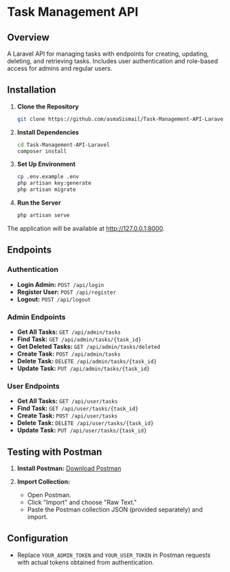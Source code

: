 # Task Management API

## Overview

A Laravel API for managing tasks with endpoints for creating, updating, deleting, and retrieving tasks. Includes user authentication and role-based access for admins and regular users.

## Installation

1. **Clone the Repository**
   ```bash
   git clone https://github.com/asmaSismail/Task-Management-API-Laravel.git

2. **Install Dependencies**

      ```bash
      cd Task-Management-API-Laravel
      composer install

3. **Set Up Environment**

    ```bash
    cp .env.example .env
    php artisan key:generate
    php artisan migrate

   
4. **Run the Server**
     ```bash
    php artisan serve
     
The application will be available at http://127.0.0.1:8000.


## Endpoints

### Authentication

- **Login Admin:** `POST /api/login`
- **Register User:** `POST /api/register`
- **Logout:** `POST /api/logout`

### Admin Endpoints

- **Get All Tasks:** `GET /api/admin/tasks`
- **Find Task:** `GET /api/admin/tasks/{task_id}`
- **Get Deleted Tasks:** `GET /api/admin/tasks/deleted`
- **Create Task:** `POST /api/admin/tasks`
- **Delete Task:** `DELETE /api/admin/tasks/{task_id}`
- **Update Task:** `PUT /api/admin/tasks/{task_id}`

### User Endpoints

- **Get All Tasks:** `GET /api/user/tasks`
- **Find Task:** `GET /api/user/tasks/{task_id}`
- **Create Task:** `POST /api/user/tasks`
- **Delete Task:** `DELETE /api/user/tasks/{task_id}`
- **Update Task:** `PUT /api/user/tasks/{task_id}`

## Testing with Postman

1. **Install Postman:** [Download Postman](https://www.postman.com/downloads/)

2. **Import Collection:**
   - Open Postman.
   - Click "Import" and choose "Raw Text."
   - Paste the Postman collection JSON (provided separately) and import.

## Configuration

- Replace `YOUR_ADMIN_TOKEN` and `YOUR_USER_TOKEN` in Postman requests with actual tokens obtained from authentication.






